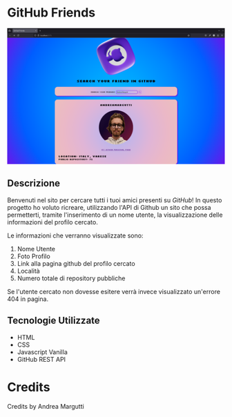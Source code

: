 # GitHub Friends

![anteprima](anteprima.png)

## Descrizione
Benvenuti nel sito per cercare tutti i tuoi amici presenti su *GitHub*!
In questo progetto ho voluto ricreare, utilizzando l'API di Github un sito che possa permetterti, tramite l'inserimento di un nome utente, la visualizzazione delle informazioni del profilo cercato.

Le informazioni che verranno visualizzate sono:
1. Nome Utente
2. Foto Profilo
3. Link alla pagina github del profilo cercato
4. Località
5. Numero totale di repository pubbliche

Se l'utente cercato non dovesse esitere verrà invece visualizzato un'errore 404 in pagina.

## Tecnologie Utilizzate

- HTML
- CSS
- Javascript Vanilla
- GitHub REST API

# Credits
Credits by Andrea Margutti